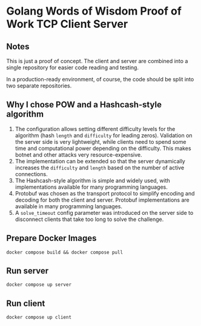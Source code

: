# Golang Words of Wisdom Proof of Work TCP Client Server

## Notes

This is just a proof of concept. The client and server are combined into a single repository for easier code reading and testing.

In a production-ready environment, of course, the code should be split into two separate repositories. 

## Why I chose POW and a Hashcash-style algorithm

1.	The configuration allows setting different difficulty levels for the algorithm (hash `length` and `difficulty` for leading zeros). Validation on the server side is very lightweight, while clients need to spend some time and computational power depending on the difficulty. This makes botnet and other attacks very resource-expensive.
2.	The implementation can be extended so that the server dynamically increases the `difficulty` and `length` based on the number of active connections.
3.	The Hashcash-style algorithm is simple and widely used, with implementations available for many programming languages.
4.	Protobuf was chosen as the transport protocol to simplify encoding and decoding for both the client and server. Protobuf implementations are available in many programming languages.
5.	A `solve_timeout` config parameter was introduced on the server side to disconnect clients that take too long to solve the challenge.

## Prepare Docker Images

```shell
docker compose build && docker compose pull
```

## Run server

```shell
docker compose up server
```

## Run client

```shell
docker compose up client
```

